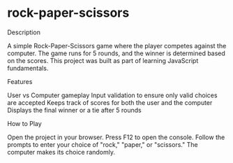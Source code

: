# rock-paper-scissors

Description

A simple Rock-Paper-Scissors game where the player competes against the computer. The game runs for 5 rounds, and the winner is determined based on the scores. This project was built as part of learning JavaScript fundamentals.

Features

User vs Computer gameplay
Input validation to ensure only valid choices are accepted
Keeps track of scores for both the user and the computer
Displays the final winner or a tie after 5 rounds


How to Play

Open the project in your browser.
Press F12 to open the console.
Follow the prompts to enter your choice of "rock," "paper," or "scissors."
The computer makes its choice randomly.

